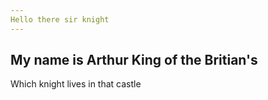 ```yaml
---
Hello there sir knight
---
```

My name is Arthur King of the Britian's
---
Which knight lives in that castle
